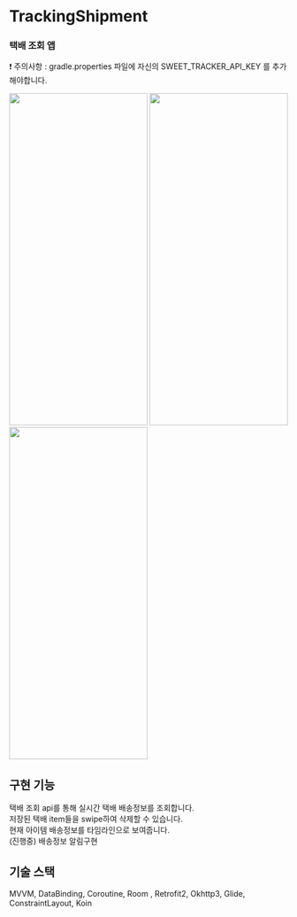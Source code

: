 # TrackingShipment
### 택배 조회 앱

❗ 주의사항 : gradle.properties 파일에 자신의 SWEET_TRACKER_API_KEY 를 추가해야합니다.

<p>
  <img src="https://user-images.githubusercontent.com/63052973/137572719-13cf074d-f890-46cd-a9f5-f9ecb18d8f5e.png" width="250" height="600">
  <img src="https://user-images.githubusercontent.com/63052973/137572716-f7f20fa5-5401-400a-b7dd-958a6bd18315.png" width="250" height="600">
  <img src="https://user-images.githubusercontent.com/63052973/137572735-614e48b0-8c31-4a9c-862e-fbea11631658.png" width="250" height="600">
</p>



## 구현 기능
택배 조회 api를 통해 실시간 택배 배송정보를 조회합니다. </br>
저장된 택배 item들을 swipe하여 삭제할 수 있습니다.</br>
현재 아이템 배송정보를 타임라인으로 보여줍니다.</br>
(진행중) 배송정보 알림구현</br>

## 기술 스택
MVVM, DataBinding, Coroutine, Room , Retrofit2, Okhttp3, Glide, ConstraintLayout, Koin

